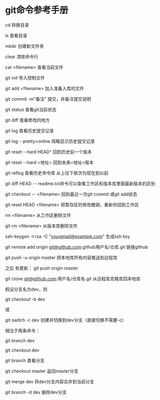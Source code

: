 # git命令参考手册

cd 转换目录

ls  查看目录

mkdir 创建新文件夹

clear  清除命令行

cat \<filename> 查看当前文件

git init  导入控制文件

git add \<filename> 加入准备入库的文件

git commit -m"备注"   提交，并备注提交说明

git status 	查看git当前状态

git diff 	查看修改的地方

git log     查看历史提交记录

git log --pretty=online  简略显示历史提交记录

git reset --hard HEAD^ 回到历史前一个版本

git reset --hard \<地址>  回到未来\<地址>版本

git reflog   查看历史命令库 从上往下依次为现在到以前

git diff HEAD -- readme.txt命令可以查看工作区和版本库里面最新版本的区别

git checkout -- \<filename> 回到最近一次git commit 或git add状态

git reset HEAD \<filename> 把暂存区的修改撤销，重新你回到工作区

rm \<filename> 从工作区删除文件

git rm \<filename>  从版本库删除文件

ssh-keygen -t rsa -C "youremail@example.com" 生成ssh ksy

git remote add origin git@github.com:github用户名/仓库.git          链接github

git push -u origin master  把本地库所有内容推送到远程库

之后  有更新： git push origin master

git clone git@github.com:用户名/仓库名.git    从远程库克隆库回本地库

假设分支名为dev，则

git checkout -b dev 

或

git switch -c dev    创建并切换到dev分支（直接切换不需要-c）

相当于两条命令：

git branch dev

git checkout dev

git branch  查看分支

git checkout master 返回master分支

git merge dev 将dev分支内容合并到当前分支

git branch -d dev 删除dev分支







